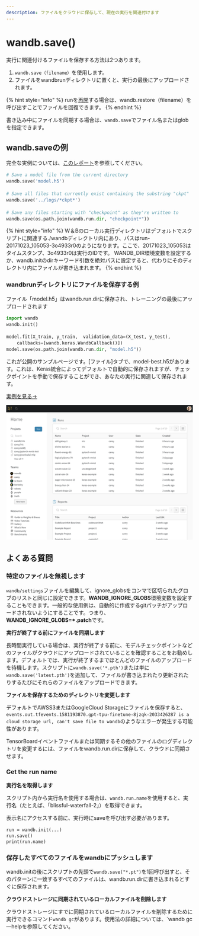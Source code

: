 ```yaml
---
description: ファイルをクラウドに保存して、現在の実行を関連付けます
---
```


# wandb.save\(\)

実行に関連付けるファイルを保存する方法は2つあります。

1. `wandb.save（filename）`を使用します。
2. ファイルをwandbrunディレクトリに置くと、実行の最後にアップロードされます。

{% hint style="info" %}
runを[再開](https://app.gitbook.com/@weights-and-biases/s/docs/~/drafts/-MNTo635YwwyToLxk-CQ/v/japanese/library/resuming)する場合は、wandb.restore（filename）を呼び出すことでファイルを回復できます。
{% endhint %}

書き込み中にファイルを同期する場合は、`wandb.save`でファイル名またはglobを指定できます。

##  **wandb.saveの例**

 完全な実例については、[このレポート](https://wandb.ai/lavanyashukla/save_and_restore/reports/Saving-and-Restoring-Models-with-W&B--Vmlldzo3MDQ3Mw)を参照してください。

```python
# Save a model file from the current directory
wandb.save('model.h5')

# Save all files that currently exist containing the substring "ckpt"
wandb.save('../logs/*ckpt*')

# Save any files starting with "checkpoint" as they're written to
wandb.save(os.path.join(wandb.run.dir, "checkpoint*"))
```

{% hint style="info" %}
W＆Bのローカル実行ディレクトリはデフォルトでスクリプトに関連する./wandbディレクトリ内にあり、パスはrun-20171023\_105053-3o4933r0のようになります。ここで、20171023\_105053はタイムスタンプ、3o4933r0は実行のIDです。 WANDB\_DIR環境変数を設定するか、wandb.initのdirキーワード引数を絶対パスに設定すると、代わりにそのディレクトリ内にファイルが書き込まれます。
{% endhint %}

### **wandbrunディレクトリにファイルを保存する例**

ファイル「model.h5」はwandb.run.dirに保存され、トレーニングの最後にアップロードされます

```python
import wandb
wandb.init()

model.fit(X_train, y_train,  validation_data=(X_test, y_test),
    callbacks=[wandb.keras.WandbCallback()])
model.save(os.path.join(wandb.run.dir, "model.h5"))
```

これが公開のサンプルページです。\[ファイル\]タブで、model-best.h5があります。これは、Keras統合によってデフォルトで自動的に保存されますが、チェックポイントを手動で保存することができ、あなたの実行に関連して保存されます。

[実例を見る→](https://wandb.ai/wandb/neurips-demo/runs/206aacqo/files)

![](../.gitbook/assets/image%20%2839%29%20%286%29%20%285%29.png)

##  **よくある質問**

###  **特定のファイルを無視します**

`wandb/settings`ファイルを編集して、ignore\_globsをコンマで区切られたグロブのリストと同じに設定できます。**WANDB\_IGNORE\_GLOBS**環境変数を設定することもできます。一般的な使用例は、自動的に作成するgitパッチがアップロードされないようにすることです。つまり、**WANDB\_IGNORE\_GLOBS=\*.patch**です。

**実行が終了する前にファイルを同期します**

長時間実行している場合は、実行が終了する前に、モデルチェックポイントなどのファイルがクラウドにアップロードされていることを確認することをお勧めします。デフォルトでは、実行が終了するまでほとんどのファイルのアップロードを待機します。スクリプトに`wandb.save('*.pth')`または単に`wandb.save('latest.pth')`を追加して、ファイルが書き込まれたり更新されたりするたびにそれらのファイルをアップロードできます。

**ファイルを保存するためのディレクトリを変更します**

デフォルトでAWSS3またはGoogleCloud Storageにファイルを保存すると、`events.out.tfevents.1581193870.gpt-tpu-finetune-8jzqk-2033426287 is a cloud storage url, can't save file to wandb`のようなエラーが発生する可能性があります。

TensorBoardイベントファイルまたは同期するその他のファイルのログディレクトリを変更するには、ファイルをwandb.run.dirに保存して、クラウドに同期させます。

### Get the run name

**実行名を取得します**

スクリプト内から実行名を使用する場合は、`wandb.run.name`を使用すると、実行名（たとえば、「blissful-waterfall-2」）を取得できます。

表示名にアクセスする前に、実行時にsaveを呼び出す必要があります。

```text
run = wandb.init(...)
run.save()
print(run.name)
```

### **保存したすべてのファイルをwandbにプッシュします**

wandb.initの後にスクリプトの先頭で`wandb.save("*.pt")`を1回呼び出すと、そのパターンに一致するすべてのファイルは、wandb.run.dirに書き込まれるとすぐに保存されます。

**クラウドストレージに同期されているローカルファイルを削除します**

クラウドストレージにすでに同期されているローカルファイルを削除するために実行できるコマンド`wandb gc`があります。使用法の詳細については、\`wandb gc—helpを参照してください。

